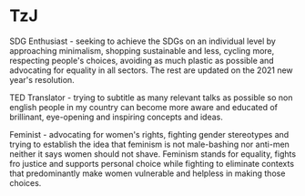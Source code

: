 # TzJ

SDG Enthusiast - seeking to achieve the SDGs on an individual level by approaching minimalism, shopping sustainable and less, cycling more, respecting people's choices, avoiding as much plastic as possible and advocating for equality in all sectors. The rest are updated on the 2021 new year's resolution.

TED Translator - trying to subtitle as many relevant talks as possible so non english people in my country can become more aware and educated of brillinant, eye-opening and inspiring concepts and ideas.

Feminist - advocating for women's rights, fighting gender stereotypes and trying to establish the idea that feminism is not male-bashing nor anti-men neither it says women should not shave. Feminism stands for equality, fights fro justice and supports personal choice while fighting to eliminate contexts that predominantly make women vulnerable and helpless in making those choices.
